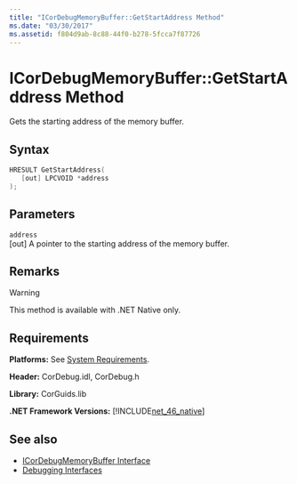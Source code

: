 ```yaml
---
title: "ICorDebugMemoryBuffer::GetStartAddress Method"
ms.date: "03/30/2017"
ms.assetid: f804d9ab-8c88-44f0-b278-5fcca7f87726
---
```

# ICorDebugMemoryBuffer::GetStartAddress Method
Gets the starting address of the memory buffer.  
  
## Syntax  
  
```cpp  
HRESULT GetStartAddress(  
   [out] LPCVOID *address  
);  
```  
  
## Parameters  
 `address`  
 [out] A pointer to the starting address of the memory buffer.  
  
## Remarks  
  
> [!WARNING]
> This method is available with .NET Native only.  
  
## Requirements  
 **Platforms:** See [System Requirements](../../get-started/system-requirements.md).  
  
 **Header:** CorDebug.idl, CorDebug.h  
  
 **Library:** CorGuids.lib  
  
 **.NET Framework Versions:** [!INCLUDE[net_46_native](../../../../includes/net-46-native-md.md)]  
  
## See also

- [ICorDebugMemoryBuffer Interface](icordebugmemorybuffer-interface.md)
- [Debugging Interfaces](debugging-interfaces.md)

